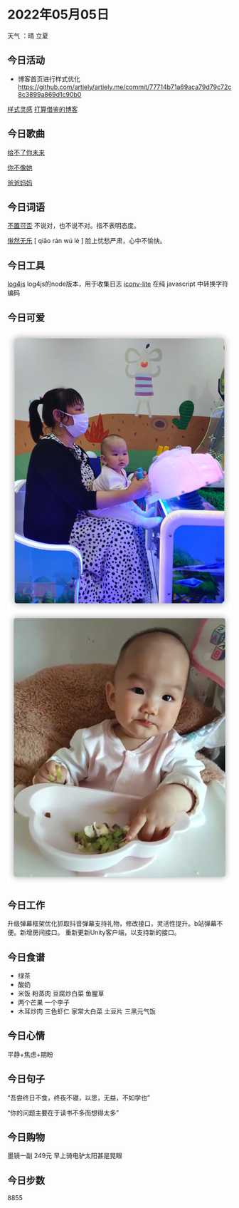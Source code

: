 # 2022年05月05日

天气 ：晴 立夏

## 今日活动

- 博客首页进行样式优化
<https://github.com/artiely/artiely.me/commit/77714b71a69aca79d79c72c8c3899a869d1c90b0>

[样式灵感](https://macwk.com/)
[打算借鉴的博客](https://share-man.com/)

## 今日歌曲

[给不了你未来](https://c.y.qq.com/base/fcgi-bin/u?__=tP1sIKM)

[你不像她](https://c.y.qq.com/base/fcgi-bin/u?__=OBdki)

[爸爸妈妈](https://c.y.qq.com/base/fcgi-bin/u?__=BvnBn)

## 今日词语

[不置可否](https://hanyu.baidu.com/zici/s?wd=%E4%B8%8D%E7%BD%AE%E5%8F%AF%E5%90%A6&query=%E4%B8%8D%E7%BD%AE%E5%8F%AF%E5%90%A6&srcid=28232&from=kg0)
不说对，也不说不对。指不表明态度。

[愀然无乐](https://hanyu.baidu.com/zici/s?wd=%E6%84%80%E7%84%B6%E6%97%A0%E4%B9%90&query=%E6%84%80%E7%84%B6%E6%97%A0%E4%B9%90&srcid=28232&from=kg0)
[ qiǎo rán wú lè ]
脸上忧愁严肃，心中不愉快。

## 今日工具

[log4js](https://log4js-node.github.io/log4js-node/logLevelFilter.html)
log4js的node版本，用于收集日志
[iconv-lite](https://github.com/ashtuchkin/iconv-lite)
在纯 javascript 中转换字符编码

## 今日可爱

![社牛奶奶带娃白嫖玩具](./2022-05-06-09-58-14.png)
![开始自主进食的宝宝](./2022-05-06-09-58-41.png)

## 今日工作

升级弹幕框架优化抓取抖音弹幕支持礼物，修改接口，灵活性提升。b站弹幕不便。新增房间接口。
重新更新Unity客户端，以支持新的接口。

## 今日食谱

- 绿茶
- 酸奶
- 米饭 粉蒸肉 豆腐炒白菜 鱼腥草
- 两个芒果 一个李子
- 木耳炒肉 三色虾仁 家常大白菜 土豆片 三黑元气饭

## 今日心情

平静+焦虑+期盼

## 今日句子

“吾尝终日不食，终夜不寝，以思，无益，不如学也”

“你的问题主要在于读书不多而想得太多”

## 今日购物

墨镜一副 249元 早上骑电驴太阳甚是晃眼

## 今日步数

8855
